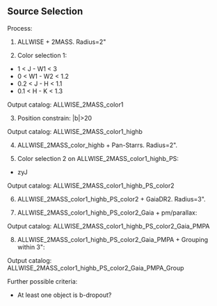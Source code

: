 ## Source Selection

Process:

1. ALLWISE + 2MASS. Radius=2"

2. Color selection 1:
- 1 < J - W1 < 3
- 0 < W1 - W2 < 1.2
- 0.2 < J - H < 1.1
- 0.1 < H - K < 1.3

Output catalog: ALLWISE_2MASS_color1

3. Position constrain: |b|>20

Output catalog: ALLWISE_2MASS_color1_highb

4. ALLWISE_2MASS_color_highb + Pan-Starrs. Radius=2".

5. Color selection 2 on ALLWISE_2MASS_color1_highb_PS:
- zyJ

Output catalog: ALLWISE_2MASS_color1_highb_PS_color2

6. ALLWISE_2MASS_color1_highb_PS_color2 + GaiaDR2. Radius=3".

7. ALLWISE_2MASS_color1_highb_PS_color2_Gaia + pm/parallax:

Output catalog: ALLWISE_2MASS_color1_highb_PS_color2_Gaia_PMPA

8. ALLWISE_2MASS_color1_highb_PS_color2_Gaia_PMPA + Grouping within 3":

Output catalog: ALLWISE_2MASS_color1_highb_PS_color2_Gaia_PMPA_Group

Further possible criteria:
- At least one object is b-dropout?
